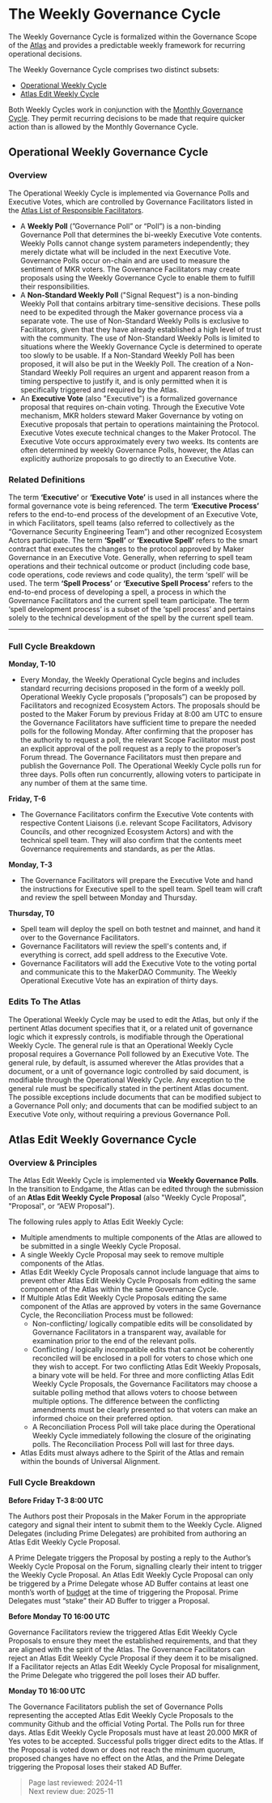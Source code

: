 # The Weekly Governance Cycle

The Weekly Governance Cycle is formalized within the Governance Scope of the [Atlas](https://sky-atlas.powerhouse.io/#A.1.9_Weekly_Governance_Cycle-95671ce7-60d8-4d8e-b9b6-de7493560308|0db3) and provides a predictable weekly framework for recurring operational decisions.

The Weekly Governance Cycle comprises two distinct subsets:
- [Operational Weekly Cycle](https://sky-atlas.powerhouse.io/#A.1.9.1_Operational_Weekly_Cycle-b189fa17-57a9-4d4e-9780-0ce4efd94211|0db30308)
- [Atlas Edit Weekly Cycle](https://sky-atlas.powerhouse.io/#A.1.9.2_Atlas_Edit_Weekly_Cycle-4a8ad9ad-5c5d-4994-9b46-f04c0e61ce59|0db30308)

Both Weekly Cycles work in conjunction with the [Monthly Governance Cycle](https://sky-atlas.powerhouse.io/#A.1.10_Monthly_Governance_Cycle-54d76c73-366a-453f-92e6-13e775ef326e|0db3). They permit recurring decisions to be made that require quicker action than is allowed by the Monthly Governance Cycle.

## Operational Weekly Governance Cycle 

### Overview

The Operational Weekly Cycle is implemented via Governance Polls and Executive Votes, which are controlled by Governance Facilitators listed in the [Atlas List of Responsible Facilitators](https://sky-atlas.powerhouse.io/#A.1.6.2.3.1_List_of_Responsible_Facilitators-37c513ee-cc53-4626-84dd-c50800a2b747|0db334351551bcec). 

- A **Weekly Poll** (”Governance Poll” or “Poll”) is a non-binding Governance Poll that determines the bi-weekly Executive Vote contents. Weekly Polls cannot change system parameters independently; they merely dictate what will be included in the next Executive Vote. Governance Polls occur on-chain and are used to measure the sentiment of MKR voters. The Governance Facilitators may create proposals using the Weekly Governance Cycle to enable them to fulfill their responsibilities.
- A **Non-Standard Weekly Poll** ("Signal Request") is a non-binding Weekly Poll that contains arbitrary time-sensitive decisions. These polls need to be expedited through the Maker governance process via a separate vote. The use of Non-Standard Weekly Polls is exclusive to Facilitators, given that they have already established a high level of trust with the community. The use of Non-Standard Weekly Polls is limited to situations where the Weekly Governance Cycle is determined to operate too slowly to be usable. If a Non-Standard Weekly Poll  has been proposed, it will also be put in the Weekly Poll. The creation of a Non-Standard Weekly Poll requires an urgent and apparent reason from a timing perspective to justify it, and is only permitted when it is specifically triggered and required by the Atlas.
- An **Executive Vote** (also "Executive") is a formalized governance proposal that requires on-chain voting. Through the Executive Vote mechanism, MKR holders steward Maker Governance by voting on Executive proposals that pertain to operations maintaining the Protocol. Executive Votes execute technical changes to the Maker Protocol. The Executive Vote occurs approximately every two weeks. Its contents are often determined by weekly Governance Polls, however, the Atlas can explicitly authorize proposals to go directly to an Executive Vote.

### Related Definitions

The term **‘Executive’** or **‘Executive Vote’** is used in all instances where the formal governance vote is being referenced. 
The term **‘Executive Process’** refers to the end-to-end process of the development of an Executive Vote, in which Facilitators, spell teams (also referred to collectively as the “Governance Security Engineering Team”) and other recognized Ecosystem Actors participate.
The term **‘Spell’** or **‘Executive Spell’** refers to the smart contract that executes the changes to the protocol approved by Maker Governance in an Executive Vote. Generally, when referring to spell team operations and their technical outcome or product (including code base, code operations, code reviews and code quality), the term ‘spell’ will be used.
The term **‘Spell Process’** or **‘Executive Spell Process’** refers to the end-to-end process of developing a spell, a process in which the Governance Facilitators and the current spell team participate. The term ‘spell development process’ is a subset of the ‘spell process’ and pertains solely to the technical development of the spell by the current spell team.

---

### Full Cycle Breakdown

**Monday, T-10**

- Every Monday, the Weekly Operational Cycle begins and includes standard recurring decisions proposed in the form of a weekly poll. Operational Weekly Cycle proposals (”proposals”) can be proposed by Facilitators and recognized Ecosystem Actors. The proposals should be posted to the Maker Forum by previous Friday at 8:00 am UTC to ensure the Governance Facilitators have sufficient time to prepare the needed polls for the following Monday. After confirming that the proposer has the authority to request a poll, the relevant Scope Facilitator must post an explicit approval of the poll request as a reply to the proposer’s Forum thread. The Governance Facilitators must then prepare and publish the Governance Poll. The Operational Weekly Cycle polls run for three days. Polls often run concurrently, allowing voters to participate in any number of them at the same time.

**Friday, T-6**

- The Governance Facilitators confirm the Executive Vote contents with respective Content Liaisons (i.e. relevant Scope Facilitators, Advisory Councils, and other recognized Ecosystem Actors) and with the technical spell team. They will also confirm that the contents meet Governance requirements and standards, as per the Atlas.

**Monday, T-3**

- The Governance Facilitators will prepare the Executive Vote and hand the instructions for Executive spell to the spell team. Spell team will craft and review the spell between Monday and Thursday.

**Thursday, T0**

- Spell team will deploy the spell on both testnet and mainnet, and hand it over to the Governance Facilitators.
- Governance Facilitators will review the spell's contents and, if everything is correct, add spell address to the Executive Vote.
- Governance Facilitators will add the Executive Vote to the voting portal and communicate this to the MakerDAO Community. The Weekly Operational Executive Vote has an expiration of thirty days.

### Edits To The Atlas

The Operational Weekly Cycle may be used to edit the Atlas, but only if the pertinent Atlas document specifies that it, or a related unit of governance logic which it expressly controls, is modifiable through the Operational Weekly Cycle.
The general rule is that an Operational Weekly Cycle proposal requires a Governance Poll followed by an Executive Vote. The general rule, by default, is assumed wherever the Atlas provides that a document, or a unit of governance logic controlled by said document, is modifiable through the Operational Weekly Cycle. Any exception to the general rule must be specifically stated in the pertinent Atlas document. The possible exceptions include documents that can be modified subject to a Governance Poll only; and documents that can be modified subject to an Executive Vote only, without requiring a previous Governance Poll.

## Atlas Edit Weekly Governance Cycle

### Overview & Principles

The Atlas Edit Weekly Cycle is implemented via **Weekly Governance Polls**. In the transition to Endgame, the Atlas can be edited through the submission of an **Atlas Edit Weekly Cycle Proposal** (also "Weekly Cycle Proposal", "Proposal", or “AEW Proposal"). 

The following rules apply to Atlas Edit Weekly Cycle:
- Multiple amendments to multiple components of the Atlas are allowed to be submitted in a single Weekly Cycle Proposal.
- A single Weekly Cycle Proposal may seek to remove multiple components of the Atlas.
- Atlas Edit Weekly Cycle Proposals cannot include language that aims to prevent other Atlas Edit Weekly Cycle Proposals from editing the same component of the Atlas within the same Governance Cycle.
- If Multiple Atlas Edit Weekly Cycle Proposals editing the same component of the Atlas are approved by voters in the same Governance Cycle, the Reconciliation Process must be followed:
  - Non-conflicting/ logically compatible edits will be consolidated by Governance Facilitators in a transparent way, available for examination prior to the end of the relevant polls.
  - Conflicting / logically incompatible edits that cannot be coherently reconciled will be enclosed in a poll for voters to chose which one they wish to accept. For two conflicting Atlas Edit Weekly Proposals, a binary vote will be held. For three and more conflicting Atlas Edit Weekly Cycle Proposals, the Governance Facilitators may choose a suitable polling method that allows voters to choose between multiple options. The difference between the conflicting amendments must be clearly presented so that voters can make an informed choice on their preferred option.
  - A Reconciliation Process Poll will take place during the Operational Weekly Cycle immediately following the closure of the originating polls. The Reconciliation Process Poll will last for three days.
- Atlas Edits must always adhere to the Spirit of the Atlas and remain within the bounds of Universal Alignment.

### Full Cycle Breakdown

**Before Friday T-3 8:00 UTC**

The Authors post their Proposals in the Maker Forum in the appropriate category and signal their intent to submit them to the Weekly Cycle. Aligned Delegates (including Prime Delegates) are prohibited from authoring an Atlas Edit Weekly Cycle Proposal.

A Prime Delegate triggers the Proposal by posting a reply to the Author’s Weekly Cycle Proposal on the Forum, signalling clearly their intent to trigger the Weekly Cycle Proposal. An Atlas Edit Weekly Cycle Proposal can only be triggered by a Prime Delegate whose AD Buffer contains at least one month’s worth of [budget](https://sky-atlas.powerhouse.io/#A.1.5.8.1_Budget_Amount_For_Prime_Delegate_Slots-a8a767c3-9594-4e84-aa14-51829c6264f5|0db3af4ece0cd3aa) at the time of triggering the Proposal. Prime Delegates must “stake” their AD Buffer to trigger a Proposal. 

**Before Monday T0 16:00 UTC**

Governance Facilitators review the triggered Atlas Edit Weekly Cycle Proposals to ensure they meet the established requirements, and that they are aligned with the spirit of the Atlas. The Governance Facilitators can reject an Atlas Edit Weekly Cycle Proposal if they deem it to be misaligned. If a Facilitator rejects an Atlas Edit Weekly Cycle Proposal for misalignment, the Prime Delegate who triggered the poll loses their AD buffer.

**Monday T0 16:00 UTC**

The Governance Facilitators publish the set of Governance Polls representing the accepted Atlas Edit Weekly Cycle Proposals to the community Github and the official Voting Portal. The Polls run for three days. Atlas Edit Weekly Cycle Proposals must have at least 20.000 MKR of Yes votes to be accepted. Successful polls trigger direct edits to the Atlas. If the Proposal is voted down or does not reach the minimum quorum, proposed changes have no effect on the Atlas, and the Prime Delegate triggering the Proposal loses their staked AD Buffer.


>Page last reviewed: 2024-11  
>Next review due: 2025-11  

